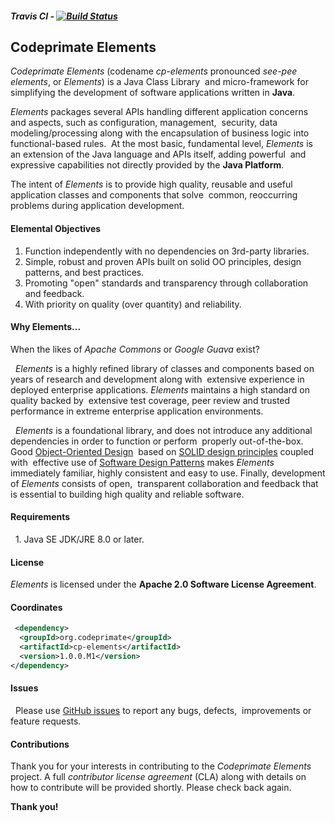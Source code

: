 ##### Travis CI - [![Build Status](https://travis-ci.org/codeprimate-software/cp-elements.svg?branch=master)](https://travis-ci.org/codeprimate-software/cp-elements)

## Codeprimate Elements 

*Codeprimate Elements* (codename *cp-elements* pronounced *see-pee elements*, or *Elements*) is a Java Class Library 
and micro-framework for simplifying the development of software applications written in **Java**. 

*Elements* packages several APIs handling different application concerns and aspects, such as configuration, management,
 security, data modeling/processing along with the encapsulation of business logic into functional-based rules.
 At the most basic, fundamental level, *Elements* is an extension of the Java language and APIs itself, adding powerful
 and expressive capabilities not directly provided by the **Java Platform**. 

The intent of *Elements* is to provide high quality, reusable and useful application classes and components that solve 
common, reoccurring problems during application development.

#### Elemental Objectives  

1. Function independently with no dependencies on 3rd-party libraries.
2. Simple, robust and proven APIs built on solid OO principles, design patterns, and best practices.
3. Promoting "open" standards and transparency through collaboration and feedback.
4. With priority on quality (over quantity) and reliability.  

#### Why Elements...  

When the likes of *Apache Commons* or *Google Guava* exist?

  *Elements* is a highly refined library of classes and components based on years of research and development along with 
extensive experience in deployed enterprise applications. *Elements* maintains a high standard on quality backed by 
extensive test coverage, peer review and trusted performance in extreme enterprise application environments.

  *Elements* is a foundational library, and does not introduce any additional dependencies in order to function or perform 
properly out-of-the-box.  Good [Object-Oriented Design](https://en.wikipedia.org/wiki/Object-oriented_design)
 based on [SOLID design principles](https://en.wikipedia.org/wiki/SOLID_(object-oriented_design)) coupled with
 effective use of [Software Design Patterns](https://en.wikipedia.org/wiki/Software_design_pattern) makes *Elements*
 immediately familiar, highly consistent and easy to use.  Finally, development of *Elements* consists of open,
 transparent collaboration and feedback that is essential to building high quality and reliable software.

#### Requirements

  1. Java SE JDK/JRE 8.0 or later.

#### License  

*Elements* is licensed under the **Apache 2.0 Software License Agreement**.  

#### Coordinates  

````xml
 <dependency> 
  <groupId>org.codeprimate</groupId> 
  <artifactId>cp-elements</artifactId> 
  <version>1.0.0.M1</version> 
</dependency>
````

#### Issues

  Please use [GitHub issues](https://github.com/codeprimate-software/cp-elements/issues) to report any bugs, defects,
 improvements or feature requests.   

#### Contributions

Thank you for your interests in contributing to the *Codeprimate Elements* project.  A full *contributor license agreement*
(CLA) along with details on how to contribute will be provided shortly.  Please check back again.

**Thank you! **
